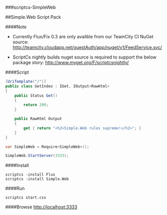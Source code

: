 ###scriptcs-SimpleWeb

##Simple.Web Script Pack

####Note
* Currently Flux/Fix 0.3 are only availble from our TeamCity CI NuGet source: http://teamcity.cloudapp.net/guestAuth/app/nuget/v1/FeedService.svc/

* ScriptCs nightly builds nuget source is required to support the below package story: http://www.myget.org/F/scriptcsnightly/

####Script

```csharp
[UriTemplate("/")]
public class GetIndex : IGet, IOutput<RawHtml>
{
    public Status Get()
    {
        return 200;
    }

    public RawHtml Output
    {
        get { return "<h2>Simple.Web rules supreme!</h2>"; }
    }
}

var SimpleWeb = Require<SimpleWeb>();

SimpleWeb.StartServer(3333);
```

####Install

	scriptcs -install Flux
	scriptcs -install Simple.Web

####Run

	scriptcs start.csx

####Browse
[http://localhost:3333](http://localhost:3333)